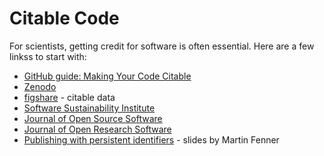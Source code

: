 
# Citable Code

For scientists, getting credit for software is often essential.
Here are a few linkss to start with:

* [GitHub guide: Making Your Code Citable](https://guides.github.com/activities/citable-code/)
* [Zenodo](http://zenodo.org/)
* [figshare](https://figshare.com/) - citable data
* [Software Sustainability Institute](https://www.software.ac.uk)
* [Journal of Open Source Software](http://joss.theoj.org)
* [Journal of Open Research Software](http://openresearchsoftware.metajnl.com/)
* [Publishing with persistent identifiers](https://speakerdeck.com/mfenner/publication-and-citation-of-scientific-software-with-persistent-identifiers) - slides by Martin Fenner
